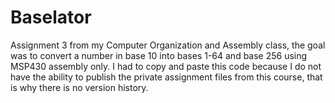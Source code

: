 # Baselator
Assignment 3 from my Computer Organization and Assembly class, the goal was to convert a number in base 10 into bases 1-64 and base 256 using MSP430 assembly only. I had to copy and paste this code because  I do not have the ability to publish the private assignment files from this course, that is why there is no version history.
